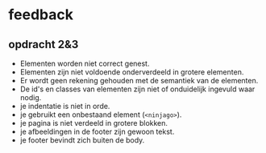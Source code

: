 # feedback

## opdracht 2&3

 - Elementen worden niet correct genest. 
 - Elementen zijn niet voldoende onderverdeeld in grotere elementen. 
 - Er wordt geen rekening gehouden met de semantiek van de elementen. 
 - De id's en classes van elementen zijn niet of onduidelijk ingevuld waar nodig.
 - je indentatie is niet in orde.
 - je gebruikt een onbestaand element (`<ninjago>`).
 - je pagina is niet verdeeld in grotere blokken.
 - je afbeeldingen in de footer zijn gewoon tekst.
 - je footer bevindt zich buiten de body.